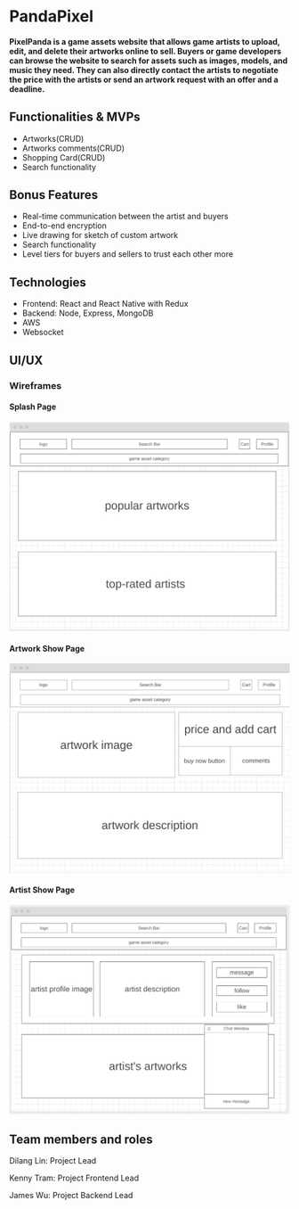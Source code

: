 # PandaPixel
#### PixelPanda is a game assets website that allows game artists to upload, edit, and delete their artworks online to sell. Buyers or game developers can browse the website to search for assets such as images, models, and music they need. They can also directly contact the artists to negotiate the price with the artists or send an artwork request with an offer and a deadline. 

## Functionalities & MVPs
* Artworks(CRUD)
* Artworks comments(CRUD)
* Shopping Card(CRUD)
* Search functionality

## Bonus Features
* Real-time communication between the artist and buyers 
* End-to-end encryption
* Live drawing for sketch of custom artwork
* Search functionality
* Level tiers for buyers and sellers to trust each other more

## Technologies
* Frontend: React and React Native with Redux
* Backend: Node, Express, MongoDB
* AWS
* Websocket

## UI/UX

### Wireframes
#### Splash Page
<img src="./wireframs/splash.png">

#### Artwork Show Page
<img src="./wireframs/artwork-show.png">

#### Artist Show Page
<img src="./wireframs/artist-show.png">

## Team members and roles
Dilang Lin: Project Lead

Kenny Tram: Project Frontend Lead

James Wu: Project Backend Lead
